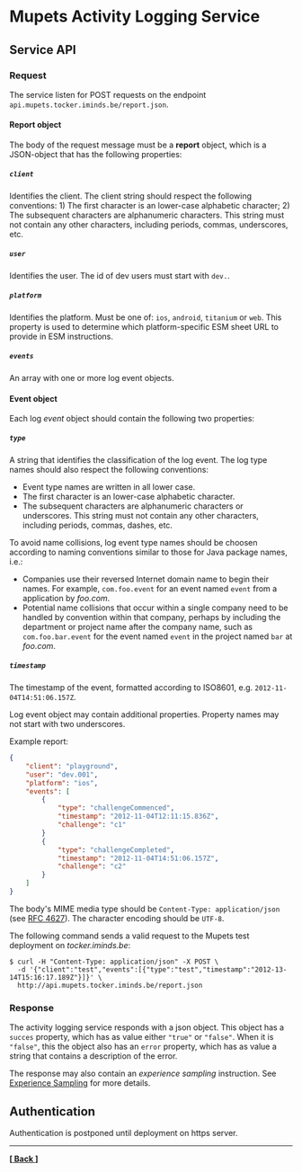 # Mupets Activity Logging Service

## Service API

### Request

The service listen for POST requests on the endpoint `api.mupets.tocker.iminds.be/report.json`.

#### Report object

The body of the request message must be a __report__ object, which is a JSON-object that has the following properties:

##### `client`
Identifies the client. The client string should respect the following conventions: 1) The first character is an lower-case alphabetic character; 2) The subsequent characters are alphanumeric characters. This string must not contain any other characters, including periods, commas, underscores, etc.

##### `user`
Identifies the user. The id of dev users must start with `dev.`.

##### `platform`
Identifies the platform. Must be one of: `ios`, `android`, `titanium` or `web`. This property is used to determine which platform-specific ESM sheet URL to provide in ESM instructions.

##### `events`
An array with one or more log event objects.

#### Event object

Each log _event_ object should contain the following two properties:

##### `type`
A string that identifies the classification of the log event.
The log type names should also respect the following conventions:

- Event type names are written in all lower case.
- The first character is an lower-case alphabetic character.
- The subsequent characters are alphanumeric characters or underscores. This string must not contain any other characters, including periods, commas, dashes, etc.

To avoid name collisions, log event type names should be choosen according to naming conventions similar to those for Java package names, i.e.:

- Companies use their reversed Internet domain name to begin their names. For example, `com.foo.event` for an event named `event` from a application by _foo.com_.
- Potential name collisions that occur within a single company need to be handled by convention within that company, perhaps by including the department or project name after the company name, such as `com.foo.bar.event` for the event named `event` in the project named `bar` at _foo.com_.

##### `timestamp`
The timestamp of the event, formatted according to ISO8601, e.g. `2012-11-04T14:51:06.157Z`.

Log event object may contain additional properties. Property names may not start with two underscores.

Example report:

```json
{
	"client": "playground",
	"user": "dev.001",
	"platform": "ios",
	"events": [
		{
			"type": "challengeCommenced",
			"timestamp": "2012-11-04T12:11:15.836Z",
			"challenge": "c1"
		}
		{
			"type": "challengeCompleted",
			"timestamp": "2012-11-04T14:51:06.157Z",
			"challenge": "c2"
		}
	]
}
```

The body's MIME media type should be `Content-Type: application/json` (see [RFC 4627](http://www.ietf.org/rfc/rfc4627.txt)). The character encoding should be `UTF-8`.

The following command sends a valid request to the Mupets test deployment on _tocker.iminds.be_:

```shell
$ curl -H "Content-Type: application/json" -X POST \
  -d '{"client":"test","events":[{"type":"test","timestamp":"2012-13-14T15:16:17.189Z"}]}' \
  http://api.mupets.tocker.iminds.be/report.json
```

### Response

The activity logging service responds with a json object. This object has a `succes` property, which has as value either `"true"` or `"false"`. When it is `"false"`, this the object also has an `error` property, which has as value a string that contains a description of the error.

The response may also contain an _experience sampling_ instruction. See [Experience Sampling](experience-sampling.md) for more details.


## Authentication

Authentication is postponed until deployment on https server.

----
__[[ Back ](../../README.md)]__
